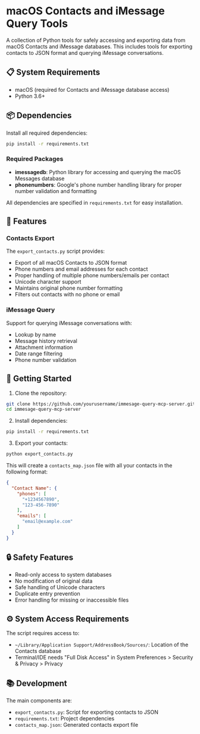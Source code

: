 # macOS Contacts and iMessage Query Tools

A collection of Python tools for safely accessing and exporting data from macOS Contacts and iMessage databases. This includes tools for exporting contacts to JSON format and querying iMessage conversations.

## 📋 System Requirements

- macOS (required for Contacts and iMessage database access)
- Python 3.6+

## 📦 Dependencies

Install all required dependencies:

```bash
pip install -r requirements.txt
```

### Required Packages
- **imessagedb**: Python library for accessing and querying the macOS Messages database
- **phonenumbers**: Google's phone number handling library for proper number validation and formatting

All dependencies are specified in `requirements.txt` for easy installation.

## 📑️ Features

### Contacts Export
The `export_contacts.py` script provides:
- Export of all macOS Contacts to JSON format
- Phone numbers and email addresses for each contact
- Proper handling of multiple phone numbers/emails per contact
- Unicode character support
- Maintains original phone number formatting
- Filters out contacts with no phone or email

### iMessage Query
Support for querying iMessage conversations with:
- Lookup by name
- Message history retrieval
- Attachment information
- Date range filtering
- Phone number validation

## 🚀 Getting Started

1. Clone the repository:
```bash
git clone https://github.com/yourusername/immesage-query-mcp-server.git
cd immesage-query-mcp-server
```

2. Install dependencies:
```bash
pip install -r requirements.txt
```

3. Export your contacts:
```bash
python export_contacts.py
```

This will create a `contacts_map.json` file with all your contacts in the following format:
```json
{
  "Contact Name": {
    "phones": [
      "+1234567890",
      "123-456-7890"
    ],
    "emails": [
      "email@example.com"
    ]
  }
}
```

## 🔒 Safety Features

- Read-only access to system databases
- No modification of original data
- Safe handling of Unicode characters
- Duplicate entry prevention
- Error handling for missing or inaccessible files

## ⚙️ System Access Requirements

The script requires access to:
- `~/Library/Application Support/AddressBook/Sources/`: Location of the Contacts database
- Terminal/IDE needs "Full Disk Access" in System Preferences > Security & Privacy > Privacy

## 📚 Development

The main components are:
- `export_contacts.py`: Script for exporting contacts to JSON
- `requirements.txt`: Project dependencies
- `contacts_map.json`: Generated contacts export file